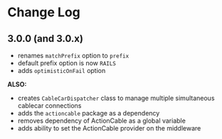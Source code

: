 # Change Log

## 3.0.0 (and 3.0.x)

- renames `matchPrefix` option to `prefix`
- default prefix option is now `RAILS`
- adds `optimisticOnFail` option

**ALSO:**
- creates `CableCarDispatcher` class to manage multiple simultaneous cablecar connections
- adds the `actioncable` package as a dependency
- removes dependency of ActionCable as a global variable
- adds ability to set the ActionCable provider on the middleware
